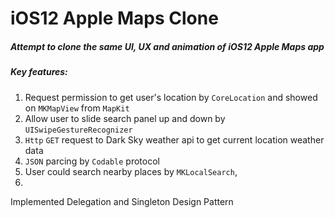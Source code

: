 # iOS12 Apple Maps Clone

##### Attempt to clone the same UI, UX and animation of iOS12 Apple Maps app

##### Key features:
1. Request permission to get user's location by `CoreLocation` and showed on `MKMapView` from `MapKit`
2. Allow user to slide search panel up and down by `UISwipeGestureRecognizer`
3. `Http` `GET` request to Dark Sky weather api to get current location weather data
4. `JSON` parcing by `Codable` protocol 
5. User could search nearby places by `MKLocalSearch`, 
5. 
Implemented Delegation and Singleton Design Pattern
